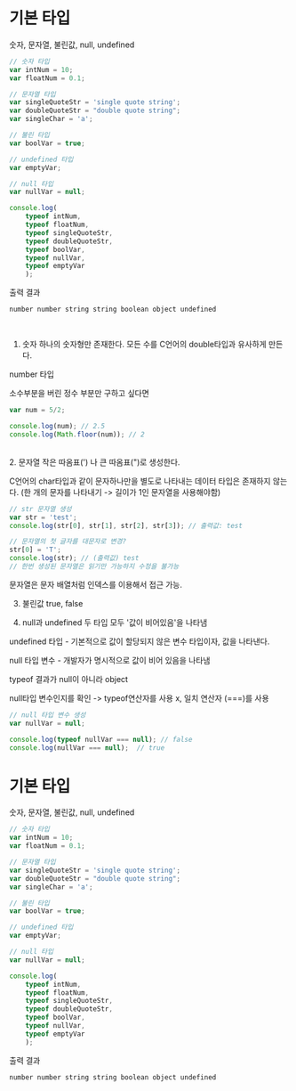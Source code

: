 # 기본 타입
숫자, 문자열, 불린값, null, undefined

```javascript
// 숫자 타입
var intNum = 10;
var floatNum = 0.1;

// 문자열 타입
var singleQuoteStr = 'single quote string';
var doubleQuoteStr = "double quote string";
var singleChar = 'a';

// 불린 타입
var boolVar = true;

// undefined 타입
var emptyVar;

// null 타입
var nullVar = null;

console.log(
	typeof intNum,
	typeof floatNum,
	typeof singleQuoteStr,
	typeof doubleQuoteStr,
	typeof boolVar,
	typeof nullVar,
	typeof emptyVar
	);

```
출력 결과
```
number number string string boolean object undefined
```
<br/>

1. 숫자
하나의 숫자형만 존재한다.
모든 수를 C언어의 double타입과 유사하게 만든다.

number 타입

소수부분을 버린 정수 부분만 구하고 싶다면
```javascript
var num = 5/2;

console.log(num); // 2.5
console.log(Math.floor(num)); // 2
```

<br/>
2. 문자열
작은 따옴표(') 나 큰 따옴표(")로 생성한다.

C언어의 char타입과 같이 문자하나만을 별도로 나타내는 데이터 타입은 존재하지 않는다.
(한 개의 문자를 나타내기 -> 길이가 1인 문자열을 사용해야함)

```javascript
// str 문자열 생성
var str = 'test';
console.log(str[0], str[1], str[2], str[3]); // 출력값: test

// 문자열의 첫 글자를 대문자로 변경?
str[0] = 'T';
console.log(str); // (출력값) test
// 한번 생성된 문자열은 읽기만 가능하지 수정을 불가능
```
문자열은 문자 배열처럼 인덱스를 이용해서 접근 가능.
<br/>

3. 불린값
true, false

4. null과 undefined
두 타입 모두 '값이 비어있음'을 나타냄

undefined 타입 - 
기본적으로 값이 할당되지 않은 변수
타입이자, 값을 나타낸다.

null 타입 변수 -
개발자가 명시적으로 값이 비어 있음을 나타냄

typeof 결과가 null이 아니라 object

null타입 변수인지를 확인 -> typeof연산자를 사용 x, 일치 연산자 (===)를 사용

```javascript
// null 타입 변수 생성
var nullVar = null;

console.log(typeof nullVar === null); // false
console.log(nullVar === null);	// true
```
# 기본 타입
숫자, 문자열, 불린값, null, undefined

```javascript
// 숫자 타입
var intNum = 10;
var floatNum = 0.1;

// 문자열 타입
var singleQuoteStr = 'single quote string';
var doubleQuoteStr = "double quote string";
var singleChar = 'a';

// 불린 타입
var boolVar = true;

// undefined 타입
var emptyVar;

// null 타입
var nullVar = null;

console.log(
	typeof intNum,
	typeof floatNum,
	typeof singleQuoteStr,
	typeof doubleQuoteStr,
	typeof boolVar,
	typeof nullVar,
	typeof emptyVar
	);

```
출력 결과
```
number number string string boolean object undefined
```
